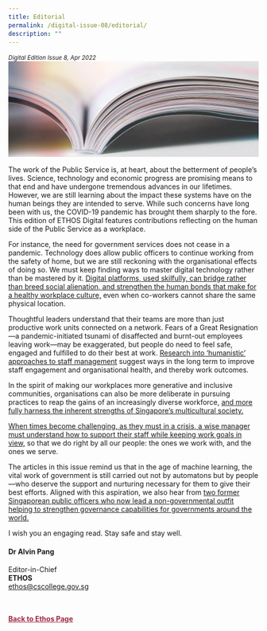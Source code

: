 ```yaml
---
title: Editorial
permalink: /digital-issue-08/editorial/
description: ""
---
```

<style>

.back a
{
	color: #9f2943;
	font-weight: bold;
}

#banner img
{
	width:100%;
}
	
.author
{
border-bottom: 1px solid black;
margin-top:40px;
padding-bottom:30px;
border-top: 1px solid black;	

}

.author p {
	font-size: 0.9em;
	line-height:24px !important;
	}	

.break
{
   border-top: 1px solid  black;
   border-bottom: 1px solid black;
	 padding:20px;
	text-align:center;
	margin-top:50px;
}
	
.break1
{
font-family: Georgia;
	font-size:20px;
	font-style: italic;
	font-weight: bold;
}

.boxheader {
	color: white !important;
	}	

.containerbox {
	background-color: #eceedb;
	border-radius: 10px;
	padding: 5%;
	margin-top: 5%;
	
	}	

li {
	font-size: 15px !important;
	
	}	

</style>

<em><small>Digital Edition Issue 8, Apr 2022</small></em>
<img src="/images/Landing_Banner_Images/knowledge_editorial_banner_01.jpg">


<p>The work of the Public Service is, at heart, about the betterment of people’s lives. Science, technology and economic progress are promising means to that end and have undergone tremendous advances in our lifetimes. However, we are still learning about the impact these systems have on the human beings they are intended to serve. While such concerns have long been with us, the COVID-19 pandemic has brought them sharply to the fore. This edition of ETHOS Digital features contributions reflecting on the human side of the Public Service as a workplace.</p>

<p>For instance, the need for government services does not cease in a pandemic. Technology does allow public officers to continue working from the safety of home, but we are still reckoning with the organisational effects of doing so. We must keep finding ways to master digital technology rather than be mastered by it. <a href="/digital-issue-08/engaging-public-officers-in-a-hybrid-workplace/">Digital platforms, used skilfully, can bridge rather than breed social alienation, and strengthen the human bonds that make for a healthy workplace culture,</a> even when co-workers cannot share the same physical location.</p>

<p>Thoughtful leaders understand that their teams are more than just productive work units connected on a network. Fears of a Great Resignation—a pandemic-initiated tsunami of disaffected and burnt-out employees leaving work—may be exaggerated, but people do need to feel safe, engaged and fulfilled to do their best at work. <a href="/digital-issue-08/developing-a-more-humanistic-approach-to-organisational-health/">Research into ‘humanistic’ approaches to staff management</a> suggest ways in the long term to improve staff engagement and organisational health, and thereby work outcomes.</p>

<p>In the spirit of making our workplaces more generative and inclusive communities, organisations can also be more deliberate in pursuing practices to reap the gains of an increasingly diverse workforce, <a href="/digital-issue-08/making-the-most-of-diversity-through-inclusive-workplace-practices/"> and more fully harness the inherent strengths of Singapore’s multicultural society.</a></p>




<p><a href="/digital-issue-08/making-the-most-of-diversity-through-inclusive-workplace-practices/">When times become challenging, as they must in a crisis, </a><a href="/digital-issue-08/how-managers-can-support-staff-mental-wellbeing-in-the-post-pandemic-workplace/">a wise manager must understand how to support their staff while keeping work goals in view,</a> so that we do right by all our people: the ones we work with, and the ones we serve.</p>

<p>The articles in this issue remind us that in the age of machine learning, the vital work of government is still carried out not by automatons but by people—who deserve the support and nurturing necessary for them to give their best efforts. Aligned with this aspiration, we also hear from <a href="/digital-issue-08/good-governance-is-built-on-capabilities-not-ideology/">two former Singaporean public officers who now lead a non-governmental outfit helping to strengthen governance capabilities for governments around the world.</a></p>

<p>I wish you an engaging read. Stay safe and stay well.</p>

<h4>Dr Alvin Pang</h4>

<p>Editor-in-Chief
<br>
<strong>ETHOS</strong>
<br>
<a href="mailto:ethos@cscollege.gov.sg">ethos@cscollege.gov.sg</a></p>








<br>
<br>	
<div class="back">
<a href="/ethos/">Back to Ethos Page</a>	
</div>